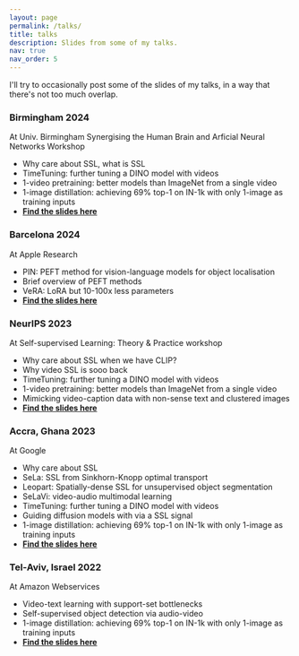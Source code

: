 ```yaml
---
layout: page
permalink: /talks/
title: talks
description: Slides from some of my talks. 
nav: true
nav_order: 5
---
```

I'll try to occasionally post some of the slides of my talks, in a way that there's not too much overlap.

### Birmingham 2024
At Univ. Birmingham Synergising the Human Brain and Arficial Neural Networks Workshop
* Why care about SSL, what is SSL
* TimeTuning: further tuning a DINO model with videos
* 1-video pretraining: better models than ImageNet from a single video
* 1-image distillation: achieving 69% top-1 on IN-1k with only 1-image as training inputs 
* [**Find the slides here**](https://www.dropbox.com/scl/fi/cuv906b5lnszjgg12jgad/Birmingham.pdf?rlkey=3xrmoppxvxqd1kz1iayydj88m&dl=0)

### Barcelona 2024
At Apple Research
* PIN: PEFT method for vision-language models for object localisation
* Brief overview of PEFT methods
* VeRA: LoRA but 10-100x less parameters
* [**Find the slides here**](https://www.dropbox.com/scl/fi/joxhicqp0w9i6njn5v7i6/Barcelona.pdf?rlkey=qibw6vcek1eupsq1jdavszw0d&dl=0)

### NeurIPS 2023
At Self-supervised Learning: Theory & Practice workshop
* Why care about SSL when we have CLIP?
* Why video SSL is sooo back
* TimeTuning: further tuning a DINO model with videos
* 1-video pretraining: better models than ImageNet from a single video
* Mimicking video-caption data with non-sense text and clustered images
* [**Find the slides here**](https://www.dropbox.com/scl/fi/q08n3g2p9sal5pnltdmr9/neurips-2023.pdf?rlkey=lvrqikk8y9bqltmap3bexi805&dl=0)

### Accra, Ghana 2023
At Google
* Why care about SSL 
* SeLa: SSL from Sinkhorn-Knopp optimal transport 
* Leopart: Spatially-dense SSL for unsupervised object segmentation
* SeLaVi: video-audio multimodal learning
* TimeTuning: further tuning a DINO model with videos
* Guiding diffusion models with via a SSL signal
* 1-image distillation: achieving 69% top-1 on IN-1k with only 1-image as training inputs
* [**Find the slides here**](https://www.dropbox.com/scl/fi/pchn7fl9tu28fx79lbkcl/google.pdf?rlkey=tumdly52pyaqtfbmzwmptn96t&dl=0)

### Tel-Aviv, Israel 2022
At Amazon Webservices 
* Video-text learning with support-set bottlenecks
* Self-supervised object detection via audio-video
* 1-image distillation: achieving 69% top-1 on IN-1k with only 1-image as training inputs
* [**Find the slides here**](https://www.dropbox.com/s/59bpidv26l31sjh/aws.pdf?dl=0)